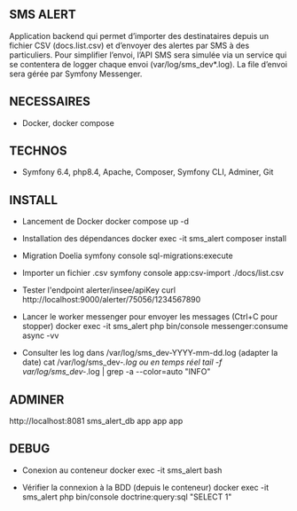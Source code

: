 ## SMS ALERT
Application backend qui permet d’importer des destinataires depuis un 
fichier CSV (docs.list.csv) et d’envoyer des alertes par SMS à des particuliers. 
Pour simplifier l’envoi, l’API SMS sera simulée via un service qui se contentera 
de logger chaque envoi (var/log/sms_dev*.log). 
La file d’envoi sera gérée par Symfony Messenger.

## NECESSAIRES
- Docker, docker compose

## TECHNOS
- Symfony 6.4, php8.4, Apache, Composer, Symfony CLI, Adminer, Git

## INSTALL
- Lancement de Docker 
docker compose up -d

- Installation des dépendances
docker exec -it sms_alert composer install

- Migration Doelia
symfony console sql-migrations:execute

- Importer un fichier .csv 
symfony console app:csv-import ./docs/list.csv

- Tester l'endpoint alerter/insee/apiKey
curl http://localhost:9000/alerter/75056/1234567890

- Lancer le worker messenger pour envoyer les messages (Ctrl+C pour stopper)
docker exec -it sms_alert php bin/console messenger:consume async -vv

- Consulter les log dans /var/log/sms_dev-YYYY-mm-dd.log (adapter la date)
cat /var/log/sms_dev-*.log
ou en temps réel
tail -f var/log/sms_dev-*.log | grep -a --color=auto "INFO"


## ADMINER
http://localhost:8081
sms_alert_db
app
app
app


## DEBUG
- Conexion au conteneur
docker exec -it sms_alert bash

- Vérifier la connexion à la BDD (depuis le conteneur)
docker exec -it sms_alert php bin/console doctrine:query:sql "SELECT 1"